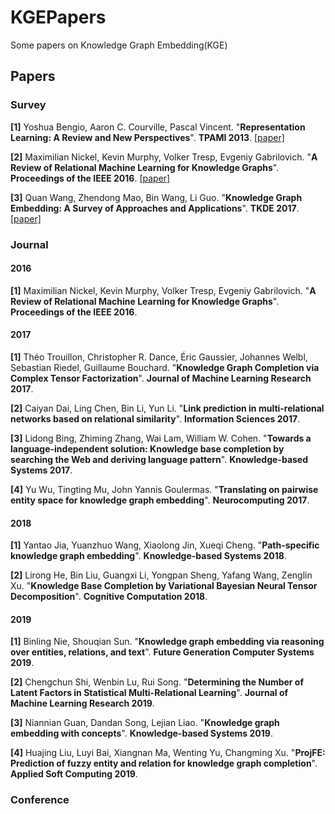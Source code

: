 # KGEPapers
Some papers on Knowledge Graph Embedding(KGE)

## Papers

### Survey

**[1]** Yoshua Bengio, Aaron C. Courville, Pascal Vincent. "**Representation Learning: A Review and New Perspectives**". **TPAMI 2013**. [[paper]](https://arxiv.org/pdf/1206.5538.pdf)

**[2]** Maximilian Nickel, Kevin Murphy, Volker Tresp, Evgeniy Gabrilovich. "**A Review of Relational Machine Learning for Knowledge Graphs**". **Proceedings of the IEEE 2016**. [[paper]](https://ieeexplore.ieee.org/stamp/stamp.jsp?tp=&arnumber=7358050)

**[3]** Quan Wang, Zhendong Mao, Bin Wang, Li Guo. "**Knowledge Graph Embedding: A Survey of Approaches and Applications**". **TKDE 2017**. [[paper]](https://ieeexplore.ieee.org/stamp/stamp.jsp?arnumber=8047276)

### Journal

#### 2016

**[1]** Maximilian Nickel, Kevin Murphy, Volker Tresp, Evgeniy Gabrilovich.
"**A Review of Relational Machine Learning for Knowledge Graphs**". **Proceedings of the IEEE 2016**.

#### 2017

**[1]** Théo Trouillon, Christopher R. Dance, Éric Gaussier, Johannes Welbl, Sebastian Riedel, Guillaume Bouchard. "**Knowledge Graph Completion via Complex Tensor Factorization**". **Journal of Machine Learning Research 2017**.

**[2]** Caiyan Dai, Ling Chen, Bin Li, Yun Li. "**Link prediction in multi-relational networks based on relational similarity**". **Information Sciences 2017**.

**[3]** Lidong Bing, Zhiming Zhang, Wai Lam, William W. Cohen. "**Towards a language-independent solution: Knowledge base completion by searching the Web and deriving language pattern**". **Knowledge-based Systems 2017**.

**[4]** Yu Wu, Tingting Mu, John Yannis Goulermas. "**Translating on pairwise entity space for knowledge graph embedding**". **Neurocomputing 2017**.

#### 2018

**[1]** Yantao Jia, Yuanzhuo Wang, Xiaolong Jin, Xueqi Cheng. "**Path-specific knowledge graph embedding**". **Knowledge-based Systems 2018**.

**[2]** Lirong He, Bin Liu, Guangxi Li, Yongpan Sheng, Yafang Wang, Zenglin Xu. "**Knowledge Base Completion by Variational Bayesian Neural Tensor Decomposition**". **Cognitive Computation 2018**.

#### 2019

**[1]** Binling Nie, Shouqian Sun. "**Knowledge graph embedding via reasoning over entities, relations, and text**". **Future Generation Computer Systems 2019**.

**[2]** Chengchun Shi, Wenbin Lu, Rui Song. "**Determining the Number of Latent Factors in Statistical Multi-Relational Learning**". **Journal of Machine Learning Research 2019**.

**[3]** Niannian Guan, Dandan Song, Lejian Liao. "**Knowledge graph embedding with concepts**". **Knowledge-based Systems 2019**.

**[4]** Huajing Liu, Luyi Bai, Xiangnan Ma, Wenting Yu, Changming Xu. "**ProjFE: Prediction of fuzzy entity and relation for knowledge graph completion**". **Applied Soft Computing 2019**.

### Conference

